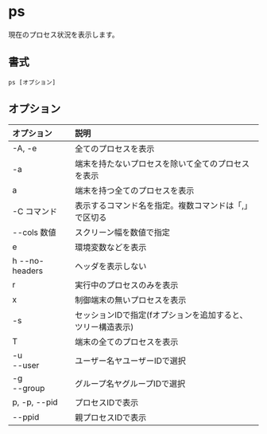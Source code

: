 # ps

現在のプロセス状況を表示します。

## 書式

```
ps [オプション]
```

## オプション

|オプション|説明|
|:--|:--|
|-A, -e|全てのプロセスを表示|
|-a|端末を持たないプロセスを除いて全てのプロセスを表示|
|a|端末を持つ全てのプロセスを表示|
|-C コマンド|表示するコマンド名を指定。複数コマンドは「,」で区切る|
|--cols 数値|スクリーン幅を数値で指定|
|e|環境変数などを表示|
|h --no-headers|ヘッダを表示しない|
|r|実行中のプロセスのみを表示|
|x|制御端末の無いプロセスを表示|
|-s|セッションIDで指定(fオプションを追加すると、ツリー構造表示)|
|T|端末の全てのプロセスを表示|
|-u <br> --user|ユーザー名ヤユーザーIDで選択|
|-g <br> --group|グループ名ヤグループIDで選択|
|p, -p, --pid|プロセスIDで表示|
|--ppid|親プロセスIDで表示|

